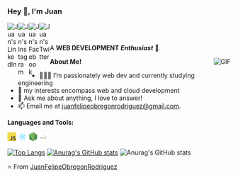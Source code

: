 <h3 title="hehehe"> Hey 👋, I'm Juan</h3>

<a href="https://www.linkedin.com/in/juan-obregon-82a63a208/">
  <img align="left" alt="Juan's LinkedIn" width="24px" src="https://cdn.jsdelivr.net/npm/simple-icons@v3/icons/linkedin.svg" />
</a>
<a href="https://www.instagram.com/juanfe321or/">
  <img align="left" alt="Juan's Instagram" width="24px" src="https://cdn.jsdelivr.net/npm/simple-icons@v3/icons/instagram.svg" />
</a>
<a href="https://www.facebook.com/juan.obregonrodriguez.545/">
  <img align="left" alt="Juan's Facebook" width="24px" src="https://cdn.jsdelivr.net/npm/simple-icons@v3/icons/facebook.svg" />
</a>
<a href="https://twitter.com/JuanObregnRodr1">
  <img align="left" alt="Juan's Twitter" width="24px" src="https://cdn.jsdelivr.net/npm/simple-icons@3.13.0/icons/twitter.svg" />
</a>




<br />
<br />

A **WEB DEVELOPMENT** ***Enthusiast*** 🚀.
 

  <img align="right" alt="GIF" src="https://i.pinimg.com/originals/e4/26/70/e426702edf874b181aced1e2fa5c6cde.gif" />

**About Me!**

- 👨🏽‍💻 I’m passionately web dev and currently studying engineering
- 🤔 my interests encompass web and cloud development 
- 💬 Ask me about anything, I love to answer!
- 📫 Email me at [juanfelipeobregonrodriguez@gmail.com](mailto:juanfelipeobregonrodriguez@gmail.com).



**Languages and Tools:**  



<code><img height="20" src="https://raw.githubusercontent.com/github/explore/80688e429a7d4ef2fca1e82350fe8e3517d3494d/topics/javascript/javascript.png"></code>
<code><img height="20" src="https://raw.githubusercontent.com/github/explore/80688e429a7d4ef2fca1e82350fe8e3517d3494d/topics/react/react.png"></code>
<code><img height="20" src="https://raw.githubusercontent.com/github/explore/80688e429a7d4ef2fca1e82350fe8e3517d3494d/topics/nodejs/nodejs.png"></code>
<code><img height="20" src="https://raw.githubusercontent.com/github/explore/80688e429a7d4ef2fca1e82350fe8e3517d3494d/topics/mysql/mysql.png"></code>

[![Top Langs](https://github-readme-stats.vercel.app/api/top-langs/?username=JuanFelipeObregonRodriguez&layout=compact)](https://github.com/anuraghazra/github-readme-stats)
[![Anurag's GitHub stats](https://github-readme-stats.vercel.app/api?username=JuanFelipeObregonRodriguez)](https://github.com/anuraghazra/github-readme-stats)
![Anurag's GitHub stats](https://github-readme-stats.vercel.app/api?username=anuraghazra&show_icons=true&theme=tokyonight)


⭐️ From [JuanFelipeObregonRodriguez](https://github.com/JuanFelipeObregonRodriguez)
